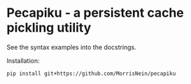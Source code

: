 # Pecapiku - a persistent cache pickling utility

See the syntax examples into the docstrings.

Installation:

`pip install git+https://github.com/MorrisNein/pecapiku`

